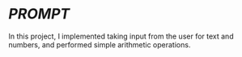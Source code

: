 <h1><i>PROMPT</i></h1>
<p>In this project, I implemented taking input from the user for text and numbers, and performed simple arithmetic operations.</p>

